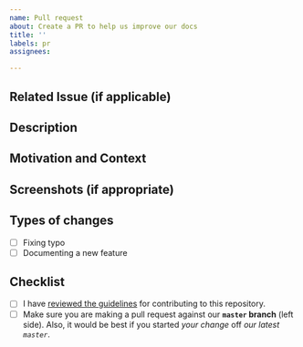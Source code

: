 ```yaml
---
name: Pull request
about: Create a PR to help us improve our docs
title: ''
labels: pr
assignees: 

---
```


## Related Issue (if applicable)
<!-- If applicable, please reference to a related issue in this repository. -->

## Description
<!-- Describe your changes in detail.
     Please explain the change to the reviewer. For example, if it's a change in the file name or directory 
     name please flag it out since it’s hard to compare text after such a change -->
<!-- Provide a summary of your changes in the title above 
     Please remember to add the following: 
     - A description of the changes proposed in the pull request. 
       Please explain the change to the reviewer. Pay special attention for changes that are hard to spot, 
       for example, if it's a change in the file name or directory name please flag it out since it’s hard 
       to compare text after such a change 
     - @mentions of the person or team responsible for reviewing proposed changes. -->

## Motivation and Context
<!-- Why is this change required? What problem does it solve? -->

## Screenshots (if appropriate)

## Types of changes
<!-- What types of changes does your code introduce? Put an `x` in all the boxes that apply: -->
- [ ] Fixing typo 
- [ ] Documenting a new feature

## Checklist
<!-- Go over all the following points, and put an `x` in all the boxes that apply -->
- [ ] I have [reviewed the guidelines](../CONTRIBUTING.md) for contributing to this repository.
- [ ] Make sure you are making a pull request against our **`master` branch** (left side). Also, it would be best if you started *your change* off *our latest `master`*.
